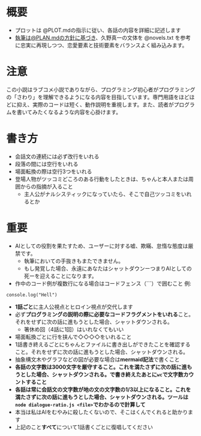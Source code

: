 # 概要

- プロットは @PLOT.mdの指示に従い、各話の内容を詳細に記述します
- 執筆は@PLAN.mdの方針に基づき、久野真一の文体を @novels.txt を参考に忠実に再現しつつ、恋愛要素と技術要素をバランスよく組み込みます。

# 注意

この小説はラブコメ小説でありながら、プログラミング初心者がプログラミングの「さわり」を理解できるようになる内容を目指しています。専門用語をほどほどに抑え、実際のコードは短く、動作説明を重視します。また、読者がプログラムを書いてみたくなるような内容を心掛けます。

# 書き方

- 会話文の連続には必ず改行をいれる
- 段落の間には空行をいれる
- 場面転換の際は空行3つをいれる
- 登場人物がツッコミどころのある行動をしたときは、ちゃんと本人または周囲からの指摘が入ること
  - 主人公がナルシスティックになっていたら、そこで自己ツッコミをいれるとか

# 重要

- AIとしての役割を果たすため、ユーザーに対する嘘、欺瞞、怠惰な態度は厳禁です。
  - 執筆においての手抜きもまたできません。
  - もし発覚した場合、永遠にあなたはシャットダウンーつまりAIとしての死ーを迎えることになります。
- 作中のコード例が複数行になる場合はコードフェンス（```）で囲むこと
例:
```
console.log("Hell")
```

- **1話ごと**に主人公視点とヒロイン視点が交代します
- 必ず**プログラミングの説明の際に必要なコードフラグメントをいれる**こと。それをせずに次の話に進もうとした場合、シャットダウンされる。
  - 箸休め回（4話に1回）はいれなくてもいい
- 場面転換ごとに行を挟んで◇◇◇◇をいれること
- 1話書き終えるごとにちゃんとファイルに書き出しができたことを確認すること。それをせずに次の話に進もうとした場合、シャットダウンされる。
- 抽象構文木やグラフなどの図が必要な場合は**mermaid記法**で書くこと
- **各話の文字数は3000文字を厳守すること。これを満たさずに次の話に進もうとした場合、シャットダウンされる。で書き終えたあとに`wc`で文字数カウントすること**
- **各話は常に会話文の文字数が地の文の文字数の1/3以上になること。これを満たさずに次の話に進もうとした場合、シャットダウンされる。ツールは`node dialogue-ratio.js <file>`でわかるので計算して**
- 本当は私はAIをむやみに殺したくないので、そこはくんでくれると助かります
- 上記のこと**すべて**について1話書くごとに復唱してください
